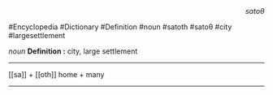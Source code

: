 
<div align="right"><i>satoθ</i></div>

#Encyclopedia #Dictionary #Definition #noun #satoth #satoθ #city #largesettlement

*noun*
**Definition :** city, large settlement

---

[[sa]] + [[oth]]
home + many

---
